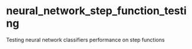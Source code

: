 # neural_network_step_function_testing
Testing neural network classifiers performance on step functions

